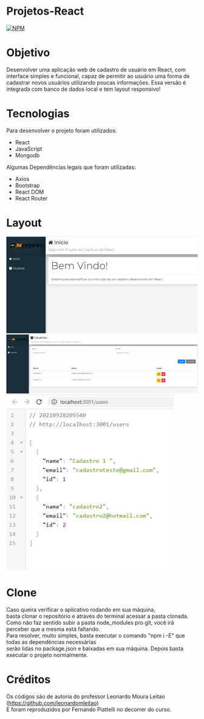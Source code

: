 # Projetos-React
[![NPM](https://img.shields.io/npm/l/react)](https://github.com/nandowl/Projetos-React/blob/main/LICENSE)

# Objetivo

Desenvolver uma aplicação web de cadastro de usuário em React, com interface simples e funcional,
capaz de permitir ao usuário uma forma de cadastrar novos usuários utilizando poucas informações.
Essa versão é integrada com banco de dados local e tem layout responsivo!


# Tecnologias

Para desenvolver o projeto foram utilizados:
- React
- JavaScript
- Mongodb

Algumas Dependências legais que foram utilizadas:
- Axios
- Bootstrap
- React DOM
- React Router

# Layout

![Optional_Text](../../assets/reactcrud1.PNG)
![Optional_Text](../../assets/reactcrud2.PNG)
![Optional_Text](../../assets/reactcrud-api.PNG)

# Clone

Caso queira verificar o aplicativo rodando em sua máquina, <br />
basta clonar o repositório e através do terminal acessar a pasta clonada. <br />
Como não faz sentido subir a pasta node_modules pro git, você irá perceber que a mesma está faltando. <br />
Para resolver, muito simples, basta executar o comando "npm i -E" que todas as dependências necessárias <br />
serão lidas no package.json e baixadas em sua máquina. Depois basta executar o projeto normalmente.

# Créditos

Os códigos são de autoria do professor Leonardo Moura Leitao (https://github.com/leonardomleitao) <br />
E foram reproduzidos por Fernando Piattelli no decorrer do curso.
